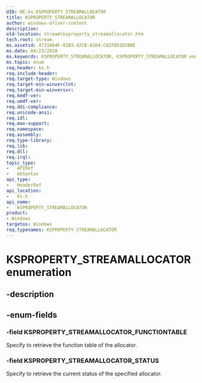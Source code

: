 ```yaml
---
UID: NE:ks.KSPROPERTY_STREAMALLOCATOR
title: KSPROPERTY_STREAMALLOCATOR
author: windows-driver-content
description: 
old-location: stream\ksproperty_streamallocator.htm
tech.root: stream
ms.assetid: 4731864F-01B3-42CB-A1D4-C82FDD1DCBBE
ms.date: 04/23/2018
ms.keywords: KSPROPERTY_STREAMALLOCATOR, KSPROPERTY_STREAMALLOCATOR enumeration [Streaming Media Devices], KSPROPERTY_STREAMALLOCATOR_FUNCTIONTABLE, KSPROPERTY_STREAMALLOCATOR_STATUS, ks/KSPROPERTY_STREAMALLOCATOR, ks/KSPROPERTY_STREAMALLOCATOR_FUNCTIONTABLE, ks/KSPROPERTY_STREAMALLOCATOR_STATUS, stream.ksproperty_streamallocator
ms.topic: enum
req.header: ks.h
req.include-header: 
req.target-type: Windows
req.target-min-winverclnt: 
req.target-min-winversvr: 
req.kmdf-ver: 
req.umdf-ver: 
req.ddi-compliance: 
req.unicode-ansi: 
req.idl: 
req.max-support: 
req.namespace: 
req.assembly: 
req.type-library: 
req.lib: 
req.dll: 
req.irql: 
topic_type:
-	APIRef
-	kbSyntax
api_type:
-	HeaderDef
api_location:
-	Ks.h
api_name:
-	KSPROPERTY_STREAMALLOCATOR
product:
- Windows
targetos: Windows
req.typenames: KSPROPERTY_STREAMALLOCATOR
---
```


# KSPROPERTY_STREAMALLOCATOR enumeration


## -description





## -enum-fields




### -field KSPROPERTY_STREAMALLOCATOR_FUNCTIONTABLE

Specify to retrieve the function table of the allocator.


### -field KSPROPERTY_STREAMALLOCATOR_STATUS

Specify to retrieve the current status of the specified allocator.

